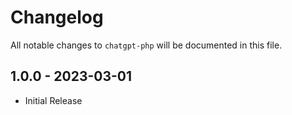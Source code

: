 # Changelog

All notable changes to `chatgpt-php` will be documented in this file.

## 1.0.0 - 2023-03-01

- Initial Release